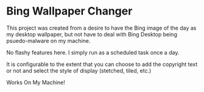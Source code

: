 Bing Wallpaper Changer
==================

This project was created from a desire to have the Bing image of the day as my desktop wallpaper, but not have to deal with Bing Desktop being psuedo-malware on my machine.

No flashy features here. I simply run as a scheduled task once a day.

It is configurable to the extent that you can choose to add the copyright text or not and select the style of display (stetched, tiled, etc.)

Works On My Machine!
